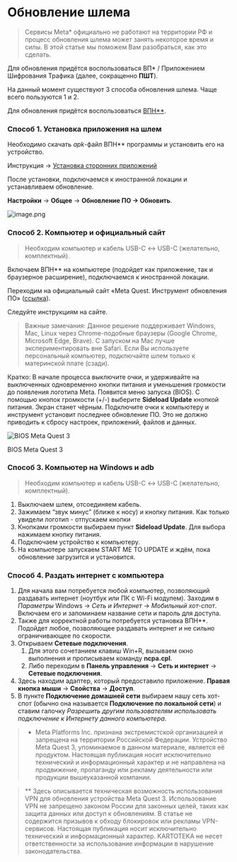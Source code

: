 # Обновление шлема

> Сервисы Meta* официально не работают на территории РФ и процесс обновления шлема может занять некоторое время и силы. В этой статье мы поможем Вам разобраться, как это сделать.
> 

Для обновления придётся воспользоваться ВП* / Приложением Шифрования Трафика (далее, сокращенно **ПШТ**).

На данный момент существуют 3 способа обновления шлема. Чаще всего пользуются 1 и 2.

Для обновления придётся воспользоваться [ВПН**](%D0%9E%D0%B1%D0%BD%D0%BE%D0%B2%D0%BB%D0%B5%D0%BD%D0%B8%D0%B5%20%D1%88%D0%BB%D0%B5%D0%BC%D0%B0%202639a75a58f5805fbf2fec90c3d0f2f8.md). 

### Способ 1. Установка приложения на шлем

Необходимо скачать *apk*-файл ВПН** программы и установить его на устройство.

Инструкция → [Установка сторонних приложений](https://www.notion.so/25c9a75a58f5803486f1e5cf373a6c70?pvs=21) 

После установки, подключаемся к иностранной локации и устанавливаем обновление.

**Настройки** → **Общее** → **Обновление ПО → Обновить**.

![image.png](image%2015.png)

### Способ 2. Компьютер и официальный сайт

> Необходим компьютер и кабель USB-C ↔ USB-C (желательно, комплектный).
> 

Включаем ВПН** на компьютере (подойдет как приложение, так и браузерное расширение), подключаемся к иностранной локации.

Переходим на официальный сайт «Meta Quest. Инструмент обновления ПО» ([ссылка](https://www.meta.com/ru-ru/help/quest/software_update/)).

Следуйте инструкциям на сайте.

> Важные замечания: 
Данное решение поддерживает Windows, Mac, Linux через Chrome-подобные браузеры (Google Chrome, Microsoft Edge, Brave). С запуском на Mac лучше экспериментировать вне Safari.
Если Вы используете персональный компьютер, подключайте шлем только к материнской плате (сзади).
> 

<aside>

Кратко:
В начале процесса выключите очки, и удерживайте на выключенных одновременно кнопки питания и уменьшения громкости до появления логотипа Meta. Появится меню запуска (BIOS). С помощью кнопок громкости (+/-) выберите **Sideload Update** кнопкой питания. Экран станет чёрным. Подключите очки к компьютеру и инструмент установит последнее обновление ПО. Это не должно приводить к сбросу настроек, приложений, файлов и данных.

</aside>

![BIOS Meta Quest 3](image%2016.png)

BIOS Meta Quest 3

### Способ 3. Компьютер на Windows и adb

> Необходим компьютер и кабель USB-C ↔ USB-C (желательно, комплектный).
> 
1. Выключаем шлем, отсоединяем кабель.
2. Зажимаем “звук минус” (ближе к носу) и кнопку питания. Как только увидели логотип - отпускаем кнопки
3. Кнопками громкости выбираем пункт **Sideload Update**. Для выбора нажимаем кнопку питания.
4. Подключаем устройство к компьютеру.
5. На компьютере запускаем START ME TO UPDATE и ждём, пока обновление загрузится и установится.

### Способ 4. Раздать интернет с компьютера

1. Для начала вам потребуется любой компьютер, позволяющий раздавать интернет (ноутбук или ПК с Wi-Fi модулем). Заходим в *Параметры* Windows -> *Сеть и Интернет* -> *Мобильный хот-спот*. Включаем его и запоминаем название сети и пароль для доступа.
2. Также для корректной работы потребуется установка ВПН**. Подойдет любое, позволяющее раздавать интернет и не сильно ограничивающее по скорости.
3. Открываем **Сетевые подключения**. 
    1. Для этого сочетанием клавиш Win+R, вызываем окно выполнения и прописываем команду **ncpa.cpl**. 
    2. Либо переходим в **Панель управления** → **Сеть и интернет** → **Сетевые подключения**.
4. Здесь находим адаптер, который предоставило приложение. 
**Правая кнопка мыши** → **Свойства** → **Доступ**.
5. В пункте **Подключение домашней сети** выбираем нашу сеть хот-спот (обычно она называется **Подключение по локальной сети**) и ставим галочку *Разрешить другим пользователям использовать подключение к Интернету данного компьютера*.

> * Meta Platforms Inc. признана экстремистской организацией и запрещена на территории Российской Федерации. Устройство Meta Quest 3, упоминаемое в данном материале, является её продуктом. Настоящая публикация носит исключительно технический и информационный характер и не направлена на продвижение, пропаганду или рекламу деятельности или продукции вышеуказанной компании.
> 

> ** Здесь описывается техническая возможность использования VPN для обновления устройства Meta Quest 3. Использование VPN не запрещено законом России для законных целей, таких как защита данных или доступ к обновлениям. В статье не содержится призывов к обходу блокировок или рекламы VPN-сервисов. 
Настоящая публикация носит исключительно технический и информационный характер. 
KARTOTEKA не несет ответственности за использование информации в нарушение законодательства.
>